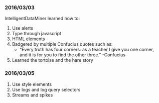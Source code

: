 ### 2016/03/03
IntelligentDataMiner learned how to:

1. Use alerts
2. Type through javascript
3. HTML elements
4. Badgered by multiple Confucius quotes such as:
   * “Every truth has four corners: as a teacher I give you one corner, and it is for you to find the other three.” -Confucius
5. Learned the tortoise and the hare story

### 2016/03/05

1. Use style elements 
2. Use logs and log query selectors 
3. Streams and spikes 
